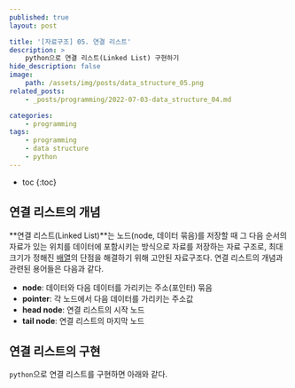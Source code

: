 ```yaml
---
published: true
layout: post

title: '[자료구조] 05. 연결 리스트'
description: >
    python으로 연결 리스트(Linked List) 구현하기
hide_description: false
image:
    path: /assets/img/posts/data_structure_05.png
related_posts:
    - _posts/programming/2022-07-03-data_structure_04.md

categories:
    - programming
tags:
    - programming
    - data structure
    - python
---
```

* toc
{:toc}

## 연결 리스트의 개념

**연결 리스트(Linked List)**는 노드(node, 데이터 묶음)를 저장할 때 그 다음 순서의 자료가 있는 위치를 데이터에 포함시키는 방식으로 자료를 저장하는 자료 구조로, 최대 크기가 정해진 [배열](/programming/2022-06-26-data_structure_02/)의 단점을 해결하기 위해 고안된 자료구조다. 연결 리스트의 개념과 관련된 용어들은 다음과 같다.  

- **node**: 데이터와 다음 데이터를 가리키는 주소(포인터) 묶음
- **pointer**: 각 노드에서 다음 데이터를 가리키는 주소값
- **head node**: 연결 리스트의 시작 노드
- **tail node**: 연결 리스트의 마지막 노드

## 연결 리스트의 구현

`python`으로 연결 리스트를 구현하면 아래와 같다.  
